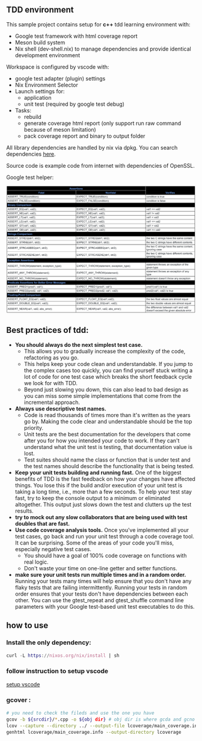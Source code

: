 ## TDD environment

This sample project contains setup for **c++** tdd learning environment with:

- Google test framework with html coverage report
- Meson build system
- Nix shell (dev-shell.nix) to manage dependencies and provide identical development environment

Workspace is configured by vscode with:

- google test adapter (plugin) settings
- Nix Environment Selector
- Launch settings for:
  - application 
  - unit test (required by google test debug)
- Tasks:
  - rebuild
  - generate coverage html report (only support run raw command because of meson limitation)
  - pack coverage report and binary to output folder

All library dependencies are handled by nix via dpkg. You can search dependencies [here](https://nixos.org/nixos/packages.html?channel=nixos-20.03).

Source code is example code from internet with dependencies of OpenSSL.

Google test helper:

![GoogleTest](.vscode/gtestfunc.png)

## Best practices of tdd:

- **You should always do the next simplest test case.** 
  - This allows you to gradually increase the complexity of the code, refactoring as you go. 
  - This helps keep your code clean and understandable. If you jump to the complex cases too quickly, you can find yourself stuck writing a lot of code for one test case which breaks the short feedback cycle we look for with TDD. 
  - Beyond just slowing you down, this can also lead to bad design as you can miss some simple implementations that come from the incremental approach. 
- **Always use descriptive test names.** 
  - Code is read thousands of times more than it's written as the years go by. Making the code clear and understandable should be the top priority. 
  - Unit tests are the best documentation for the developers that come after you for how you intended your code to work. If they can't understand what the unit test is testing, that documentation value is lost. 
  - Test suites should name the class or function that is under test and the test names should describe the functionality that is being tested. 
- **Keep your unit tests building and running fast.** One of the biggest benefits of TDD is the fast feedback on how your changes have affected things. You lose this if the build and/or execution of your unit test is taking a long time, i.e., more than a few seconds. To help your test stay fast, try to keep the console output to a minimum or eliminated altogether. This output just slows down the test and clutters up the test results.
- **try to mock out any slow collaborators that are being used with test doubles that are fast.** 
- **Use code coverage analysis tools.** Once you've implemented all your test cases, go back and run your unit test through a code coverage tool. It can be surprising. Some of the areas of your code you'll miss, especially negative test cases. 
  - You should have a goal of 100% code coverage on functions with real logic. 
  - Don't waste your time on one-line getter and setter functions. 
- **make sure your unit tests run multiple times and in a random order.** Running your tests many times will help ensure that you don't have any flaky tests that are failing intermittently. Running your tests in random order ensures that your tests don't have dependencies between each other. You can use the gtest_repeat and gtest_shuffle command line parameters with your Google test-based unit test executables to do this.

## how to use

### Install the only dependency:

```nix
curl -L https://nixos.org/nix/install | sh
```

### follow instruction to setup vscode
[setup vscode](https://hanbo1990.com/2020/06/28/Set-Up-Python-Environment-with-NIX/)

### gcover :

```bash
# you need to check the fileds and use the one you have
gcov -b ${srcdir}/*.cpp -o ${obj dir} # obj dir is where gcda and gcno exists
lcov --capture --directory ../ --output-file lcoverage/main_coverage.info
genhtml lcoverage/main_coverage.info --output-directory lcoverage
```